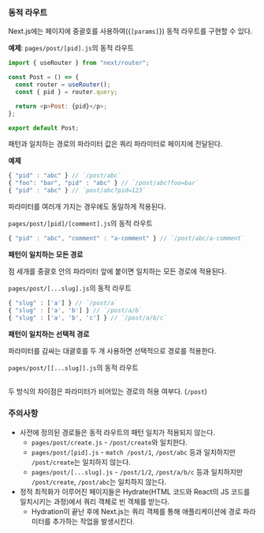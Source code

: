 ### 동적 라우트

Next.js에는 페이지에 중괄호를 사용하여({`[params]`}) 동적 라우트를 구현할 수 있다.

**예제**: `pages/post/[pid].js`의 동적 라우트

```javascript
import { useRouter } from "next/router";

const Post = () => {
  const router = useRouter();
  const { pid } = router.query;

  return <p>Post: {pid}</p>;
};

export default Post;
```

패턴과 일치하는 경로의 파라미터 값은 쿼리 파라미터로 페이지에 전달된다.

**예제**

```javascript
{ "pid" : "abc" } // `/post/abc`
{ "foo": "bar", "pid" : "abc" } // `/post/abc?foo=bar`
{ "pid" : "abc" } // `post/abc?pid=123`
```

파라미터를 여러개 가지는 경우에도 동일하게 적용된다.

`pages/post/[pid]/[comment].js`의 동적 라우트

```javascript
{ "pid" : "abc", "comment" : "a-comment" } // `/post/abc/a-comment`
```

**패턴이 일치하는 모든 경로**

점 세개를 중괄호 안의 파라미터 앞에 붙이면 일치하는 모든 경로에 적용된다.

`pages/post/[...slug].js`의 동적 라우트

```javascript
{ "slug" : ['a'] } // `/post/a`
{ "slug" : ['a', 'b'] } // `/post/a/b`
{ "slug" : ['a', 'b', 'c'] } // `/post/a/b/c`
```

**패턴이 일치하는 선택적 경로**

파라미터를 감싸는 대괄호를 두 개 사용하면 선택적으로 경로를 적용한다.

`pages/post/[[...slug]].js`의 동적 라우트

```javascript

```

두 방식의 차이점은 파라미터가 비어있는 경로의 허용 여부다. (`/post`)

### 주의사항

- 사전에 정의된 경로들은 동적 라우트의 패턴 일치가 적용되지 않는다.
  - `pages/post/create.js` - `/post/create`와 일치한다.
  - `pages/post/[pid].js` - `match /post/1`, `/post/abc` 등과 일치하지만 `/post/create`는 일치하지 않는다.
  - `pages/post/[...slug].js` - `/post/1/2`, `/post/a/b/c` 등과 일치하지만 `/post/create`, `/post/abc`는 일치하지 않는다.
- 정적 최적화가 이루어진 페이지들은 Hydrate(HTML 코드와 React의 JS 코드를 일치시키는 과정)에서 쿼리 객체로 빈 객체를 받는다.
  - Hydration이 끝난 후에 Next.js는 쿼리 객체를 통해 애플리케이션에 경로 파라미터를 추가하는 작업을 발생시킨다.
